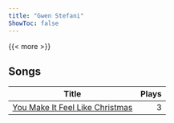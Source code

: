 ```yaml
---
title: "Gwen Stefani"
ShowToc: false
---
```


{{< more >}}

## Songs
Title | Plays 
----- | -----: 
[You Make It Feel Like Christmas](/songs/you-make-it-feel-like-christmas) | 3

